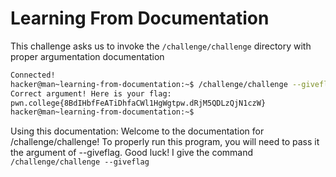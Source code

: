 # Learning From Documentation
This challenge asks us to invoke the `/challenge/challenge` directory with proper argumentation documentation
```bash
Connected!
hacker@man~learning-from-documentation:~$ /challenge/challenge --giveflag
Correct argument! Here is your flag:
pwn.college{8BdIHbfFeATiDhfaCWl1HgWgtpw.dRjM5QDLzQjN1czW}
hacker@man~learning-from-documentation:~$
```
Using this documentation:
Welcome to the documentation for /challenge/challenge! To properly run this program, you will need to pass it the argument of --giveflag. Good luck!
I give the command `/challenge/challenge --giveflag`
